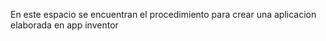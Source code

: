En este espacio se encuentran el procedimiento para crear una aplicacion elaborada en app inventor 
